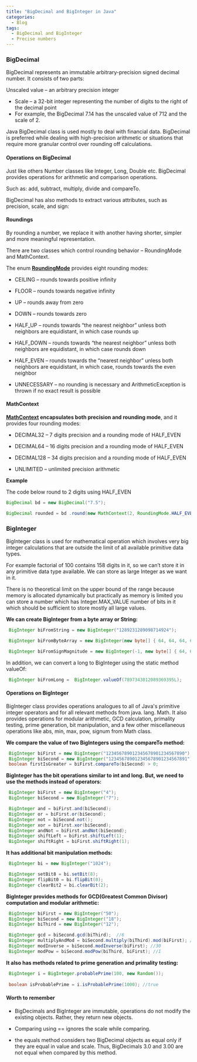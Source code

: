 ```yaml
---
title: "BigDecimal and BigInteger in Java"
categories:
  - Blog
tags:
  - BigDecimal and BigInteger
  - Precise numbers
---
```


### BigDecimal

BigDecimal represents an immutable arbitrary-precision signed decimal number. It consists of two parts:

Unscaled value – an arbitrary precision integer
* Scale – a 32-bit integer representing the number of digits to the right of the decimal point
* For example, the BigDecimal 7.14 has the unscaled value of 712 and the scale of 2.

Java BigDecimal class is used mostly to deal with financial data. BigDecimal is preferred while dealing with high-precision arithmetic or situations that require more granular control over rounding off calculations.

#### Operations on BigDecimal

Just like others Number classes like Integer, Long, Double etc. BigDecimal provides operations for arithmetic and comparison operations. 

Such as: add, subtract, multiply, divide and compareTo.

BigDecimal has also methods to extract various attributes, such as precision, scale, and sign:

#### Roundings

By rounding a number, we replace it with another having shorter, simpler and more meaningful representation. 

There are two classes which control rounding behavior – RoundingMode and MathContext.

The enum **[RoundingMode](https://docs.oracle.com/en/java/javase/11/docs/api/java.base/java/math/RoundingMode.html)** provides eight rounding modes:

* CEILING – rounds towards positive infinity

* FLOOR – rounds towards negative infinity

* UP – rounds away from zero

* DOWN – rounds towards zero

* HALF_UP – rounds towards “the nearest neighbor” unless both neighbors are equidistant, in which case rounds up

* HALF_DOWN – rounds towards “the nearest neighbor” unless both neighbors are equidistant, in which case rounds down

* HALF_EVEN – rounds towards the “nearest neighbor” unless both neighbors are equidistant, in which case, rounds towards the even neighbor

* UNNECESSARY – no rounding is necessary and ArithmeticException is thrown if no exact result is possible

#### MathContext

**[MathContext](https://docs.oracle.com/en/java/javase/11/docs/api/java.base/java/math/MathContext.html) encapsulates both precision and rounding mode**, and it provides four rounding modes:

* DECIMAL32 – 7 digits precision and a rounding mode of HALF_EVEN

* DECIMAL64 – 16 digits precision and a rounding mode of HALF_EVEN

* DECIMAL128 – 34 digits precision and a rounding mode of HALF_EVEN

* UNLIMITED – unlimited precision arithmetic

**Example**

The code below round to 2 digits using HALF_EVEN

```java
BigDecimal bd = new BigDecimal("7.5");

BigDecimal rounded = bd .round(new MathContext(2, RoundingMode.HALF_EVEN));
```


### BigInteger

BigInteger class is used for mathematical operation which involves very big integer calculations that are outside the limit of all available primitive data types.

For example factorial of 100 contains 158 digits in it, so we can’t store it in any primitive data type available. We can store as large Integer as we want in it. 

There is no theoretical limit on the upper bound of the range because memory is allocated dynamically but practically as memory is limited you can store a number which has Integer.MAX_VALUE number of bits in it which should be sufficient to store mostly all large values.


**We can create BigInteger from a byte array or String:**
```java
 BigInteger biFromString = new BigInteger("1289231289098714924");

 BigInteger biFromByteArray = new BigInteger(new byte[] { 64, 64, 64, 64, 64, 64 });

 BigInteger biFromSignMagnitude = new BigInteger(-1, new byte[] { 64, 64, 64, 64, 64, 64 });
```

In addition, we can convert a long to BigInteger using the static method valueOf:
```java
 BigInteger biFromLong =  BigInteger.valueOf(7897343012089369395L);
```

#### Operations on BigInteger

BigInteger class provides operations analogues to all of Java's primitive integer operators and for all relevant methods from java. lang. Math. 
It also provides operations for modular arithmetic, GCD calculation, primality testing, prime generation, bit manipulation, and a few other miscellaneous operations like abs, min, max, pow, signum from Math class.

**We compare the value of two BigIntegers using the compareTo method:**
```java
 BigInteger biFirst = new BigInteger("123456789012345678901234567890");
 BigInteger biSecond = new BigInteger("123456789012345678901234567891");
 boolean firstIsGreater = biFirst.compareTo(biSecond) > 0;
```

**BigInteger has the bit operations similar to int and long. But, we need to use the methods instead of operators:**
```java
 BigInteger biFirst = new BigInteger("4");
 BigInteger biSecond = new BigInteger("7");

 BigInteger and = biFirst.and(biSecond);
 BigInteger or = biFirst.or(biSecond);
 BigInteger not = biSecond.not();
 BigInteger xor = biFirst.xor(biSecond);
 BigInteger andNot = biFirst.andNot(biSecond);
 BigInteger shiftLeft = biFirst.shiftLeft(1);
 BigInteger shiftRight = biFirst.shiftRight(1);
```

**It has additional bit manipulation methods:**

```java
 BigInteger bi = new BigInteger("1024");

 BigInteger setBit8 = bi.setBit(8);
 BigInteger flipBit0 = bi.flipBit(0);
 BigInteger clearBit2 = bi.clearBit(2);

```

**BigInteger provides methods for GCD(Greatest Common Divisor) computation and modular arithmetic:**
```java
 BigInteger biFirst = new BigInteger("50");
 BigInteger biSecond = new BigInteger("18");
 BigInteger biThird = new BigInteger("12");

 BigInteger gcd = biSecond.gcd(biThird);  //6
 BigInteger multiplyAndMod = biSecond.multiply(biThird).mod(biFirst); //20
 BigInteger modInverse = biSecond.modInverse(biFirst); //30
 BigInteger modPow = biSecond.modPow(biThird, biFirst); //1

```

**It also has methods related to prime generation and primality testing:**
```java
 BigInteger i = BigInteger.probablePrime(100, new Random());
        
 boolean isProbablePrime = i.isProbablePrime(1000); //true
```



#### Worth to remember

* BigDecimals and BigInteger are immutable, operations do not modify the existing objects. Rather, they return new objects.                            

* Comparing using == ignores the scale while comparing.

* the equals method considers two BigDecimal objects as equal only if they are equal in value and scale. Thus, BigDecimals 3.0 and 3.00 are not equal when compared by this method.




